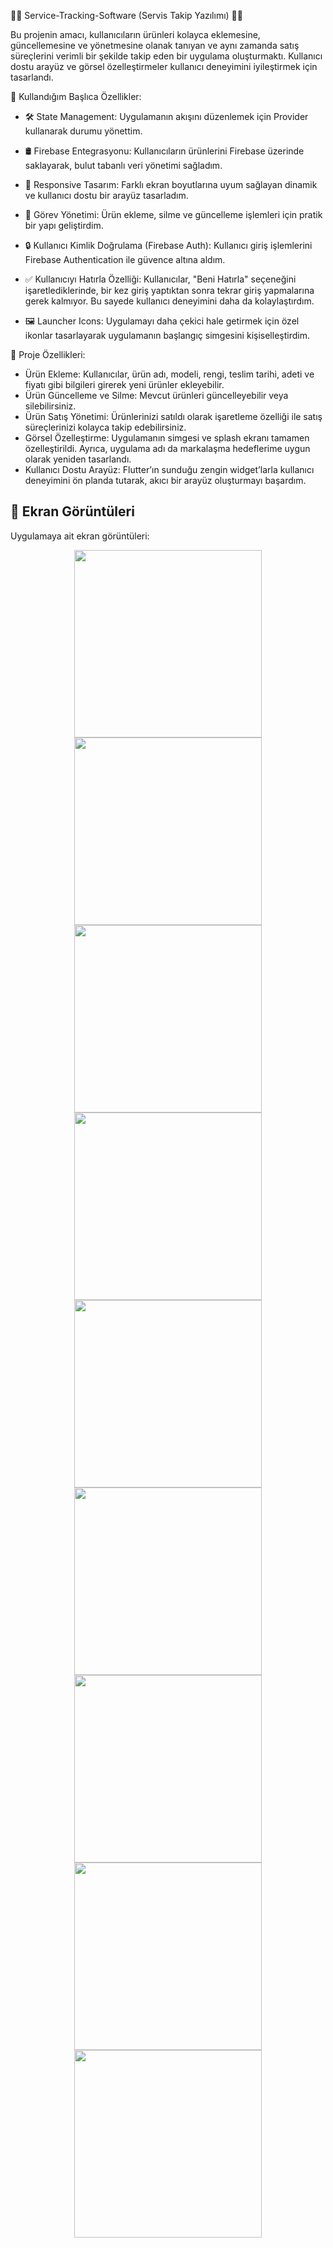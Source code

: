 🌟📝 Service-Tracking-Software (Servis Takip Yazılımı) 🌟📝
 
 Bu projenin amacı, kullanıcıların ürünleri kolayca eklemesine, güncellemesine ve yönetmesine olanak tanıyan ve aynı zamanda satış süreçlerini verimli bir şekilde takip eden bir uygulama oluşturmaktı. 
 Kullanıcı dostu arayüz ve görsel özelleştirmeler kullanıcı deneyimini iyileştirmek için tasarlandı.
 
 📌 Kullandığım Başlıca Özellikler:

* 🛠 State Management: Uygulamanın akışını düzenlemek için Provider kullanarak durumu yönettim.

* 🛢 Firebase Entegrasyonu: Kullanıcıların ürünlerini Firebase üzerinde saklayarak, bulut tabanlı veri yönetimi sağladım.

* 🎨 Responsive Tasarım: Farklı ekran boyutlarına uyum sağlayan dinamik ve kullanıcı dostu bir arayüz tasarladım.

* 📅 Görev Yönetimi: Ürün ekleme, silme ve güncelleme işlemleri için pratik bir yapı geliştirdim.

* 🔒 Kullanıcı Kimlik Doğrulama (Firebase Auth): Kullanıcı giriş işlemlerini Firebase Authentication ile güvence altına aldım.

* ✅ Kullanıcıyı Hatırla Özelliği: Kullanıcılar, "Beni Hatırla" seçeneğini işaretlediklerinde, bir kez giriş yaptıktan sonra tekrar giriş yapmalarına gerek kalmıyor. Bu sayede kullanıcı deneyimini daha da kolaylaştırdım.

* 🖼 Launcher Icons: Uygulamayı daha çekici hale getirmek için özel ikonlar tasarlayarak uygulamanın başlangıç simgesini kişiselleştirdim.


📌 Proje Özellikleri:
* Ürün Ekleme: Kullanıcılar, ürün adı, modeli, rengi, teslim tarihi, adeti ve fiyatı gibi bilgileri girerek yeni ürünler ekleyebilir.
* Ürün Güncelleme ve Silme: Mevcut ürünleri güncelleyebilir veya silebilirsiniz.
* Ürün Satış Yönetimi: Ürünlerinizi satıldı olarak işaretleme özelliği ile satış süreçlerinizi kolayca takip edebilirsiniz.
* Görsel Özelleştirme: Uygulamanın simgesi ve splash ekranı tamamen özelleştirildi. Ayrıca, uygulama adı da markalaşma hedeflerime uygun olarak yeniden tasarlandı.
* Kullanıcı Dostu Arayüz: Flutter’ın sunduğu zengin widget’larla kullanıcı deneyimini ön planda tutarak, akıcı bir arayüz oluşturmayı başardım.
  

## 📸 Ekran Görüntüleri
Uygulamaya ait ekran görüntüleri:

<div align="center">
  <img src="https://github.com/Ahmetyilmazz/Service-Tracking-Software/blob/e2f987ebc17f1cdbdf1ad3d78f25ccf32cff31bc/Screen_Shots/1.png" width="300"/>
  <img src="https://github.com/Ahmetyilmazz/Service-Tracking-Software/blob/e2f987ebc17f1cdbdf1ad3d78f25ccf32cff31bc/Screen_Shots/2.png" width="300"/>
  <img src="https://github.com/Ahmetyilmazz/Service-Tracking-Software/blob/e2f987ebc17f1cdbdf1ad3d78f25ccf32cff31bc/Screen_Shots/3.png" width="300"/>
  <img src="https://github.com/Ahmetyilmazz/Service-Tracking-Software/blob/e2f987ebc17f1cdbdf1ad3d78f25ccf32cff31bc/Screen_Shots/4.png" width="300"/>
  <img src="https://github.com/Ahmetyilmazz/Service-Tracking-Software/blob/e2f987ebc17f1cdbdf1ad3d78f25ccf32cff31bc/Screen_Shots/5.png" width="300"/>
  <img src="https://github.com/Ahmetyilmazz/Service-Tracking-Software/blob/e2f987ebc17f1cdbdf1ad3d78f25ccf32cff31bc/Screen_Shots/6.png" width="300"/>
  <img src="https://github.com/Ahmetyilmazz/Service-Tracking-Software/blob/e2f987ebc17f1cdbdf1ad3d78f25ccf32cff31bc/Screen_Shots/7.png" width="300"/>
  <img src="https://github.com/Ahmetyilmazz/Service-Tracking-Software/blob/e2f987ebc17f1cdbdf1ad3d78f25ccf32cff31bc/Screen_Shots/8.png" width="300"/>
  <img src="https://github.com/Ahmetyilmazz/Service-Tracking-Software/blob/e2f987ebc17f1cdbdf1ad3d78f25ccf32cff31bc/Screen_Shots/9.png" width="300"/>

  
</div>
